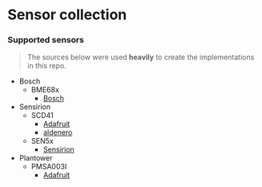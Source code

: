 # Sensor collection

### Supported sensors

> The sources below were used **heavily** to create the implementations in this repo.

* Bosch
  * BME68x
    * [Bosch](https://github.com/boschsensortec/BME68x-Sensor-API)
* Sensirion
  * SCD41
    * [Adafruit](https://github.com/adafruit/Adafruit_CircuitPython_SCD4X/blob/main/adafruit_scd4x.py)
    * [aldenero](https://github.com/aldernero/scd4x/blob/main/scd4x.go)
  * SEN5x
    * [Sensirion](https://github.com/Sensirion/raspberry-pi-i2c-sen5x/blob/master/sen5x_i2c.c)
* Plantower
  * PMSA003I
    * [Adafruit](https://github.com/adafruit/Adafruit_CircuitPython_PM25)
